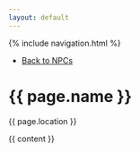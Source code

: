 ```yaml
---
layout: default
---
```


{% include navigation.html %}
<ul>
  <li><a href="/bardstest/npcs.html" {% if page.url == "/bardstest/npcs.html" %}class="active"{% endif %}>Back to NPCs</a></li>
</ul>

<h1>{{ page.name }}</h1>

<p>{{ page.location }}</p>

{{ content }}
